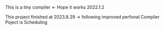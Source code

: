 This is a tiny compiler <- Hope it works 2022.1.2 

This project finished at 2023.8.29 -> following improved perfonal Compiler Poject is Scheduling
